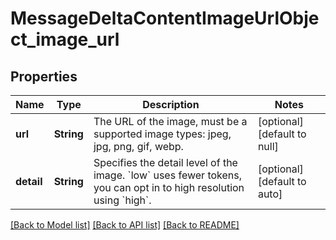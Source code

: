 # MessageDeltaContentImageUrlObject_image_url
## Properties

| Name | Type | Description | Notes |
|------------ | ------------- | ------------- | -------------|
| **url** | **String** | The URL of the image, must be a supported image types: jpeg, jpg, png, gif, webp. | [optional] [default to null] |
| **detail** | **String** | Specifies the detail level of the image. &#x60;low&#x60; uses fewer tokens, you can opt in to high resolution using &#x60;high&#x60;. | [optional] [default to auto] |

[[Back to Model list]](../README.md#documentation-for-models) [[Back to API list]](../README.md#documentation-for-api-endpoints) [[Back to README]](../README.md)

